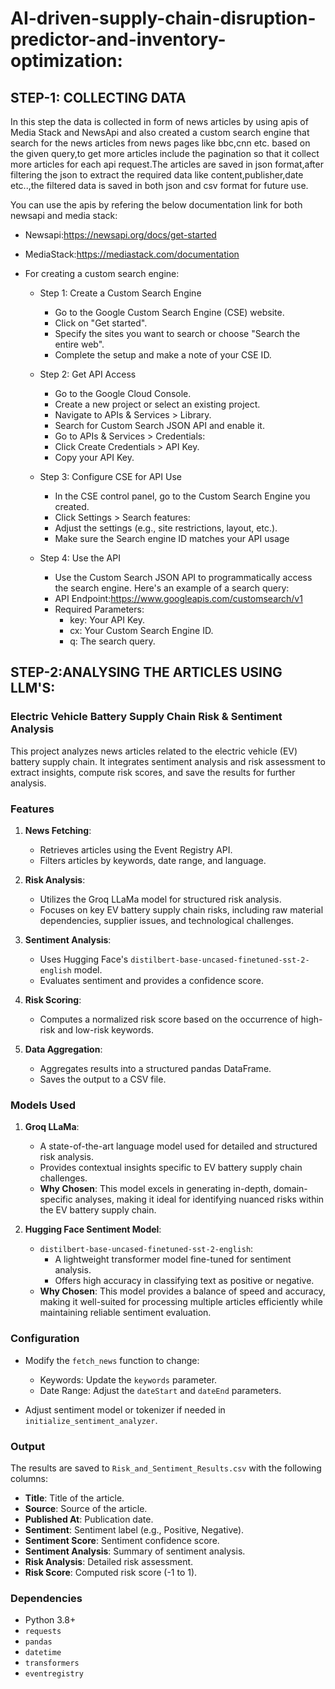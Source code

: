 # AI-driven-supply-chain-disruption-predictor-and-inventory-optimization:

## STEP-1: COLLECTING DATA  
In this step the data is collected in form of news articles by using apis of Media Stack and NewsApi and also created a custom search engine that search for the news articles from news pages like bbc,cnn etc. based on the given query,to get more articles  include the pagination so that it collect more articles for each api request.The articles are saved in json format,after filtering the json to extract the required data like content,publisher,date etc..,the filtered data is saved in both json and csv format for future use.  

You can use the apis by refering the below documentation link for both newsapi and media stack:  
 * Newsapi:https://newsapi.org/docs/get-started  
*  MediaStack:https://mediastack.com/documentation   

*  For creating a custom search engine:   
     * Step 1: Create a Custom Search Engine   
          * Go to the Google Custom Search Engine (CSE) website.   
          * Click on "Get started".   
          * Specify the sites you want to search or choose "Search the entire web".   
          * Complete the setup and make a note of your CSE ID.
      
    * Step 2: Get API Access    
        * Go to the Google Cloud Console.   
        * Create a new project or select an existing project.      
        * Navigate to APIs & Services > Library.   
        * Search for Custom Search JSON API and enable it.      
        * Go to APIs & Services > Credentials:    
        * Click Create Credentials > API Key.     
        * Copy your API Key.    
     * Step 3: Configure CSE for API Use     
        * In the CSE control panel, go to the Custom Search Engine you created.    
       *  Click Settings > Search features:   
       *  Adjust the settings (e.g., site restrictions, layout, etc.).    
       *  Make sure the Search engine ID matches your API usage     
     * Step 4: Use the API    
        * Use the Custom Search JSON API to programmatically access the search engine. Here's an example of a search query:    
        * API Endpoint:https://www.googleapis.com/customsearch/v1    
        * Required Parameters:    
           *  key: Your API Key.    
            * cx: Your Custom Search Engine ID.    
           *  q: The search query.
  ## STEP-2:ANALYSING THE ARTICLES USING LLM'S:
  ### Electric Vehicle Battery Supply Chain Risk & Sentiment Analysis

This project analyzes news articles related to the electric vehicle (EV) battery supply chain. It integrates sentiment analysis and risk assessment to extract insights, compute risk scores, and save the results for further analysis.

### Features

1. **News Fetching**:

   - Retrieves articles using the Event Registry API.
   - Filters articles by keywords, date range, and language.

2. **Risk Analysis**:

   - Utilizes the Groq LLaMa model for structured risk analysis.
   - Focuses on key EV battery supply chain risks, including raw material dependencies, supplier issues, and technological challenges.

3. **Sentiment Analysis**:

   - Uses Hugging Face's `distilbert-base-uncased-finetuned-sst-2-english` model.
   - Evaluates sentiment and provides a confidence score.

4. **Risk Scoring**:

   - Computes a normalized risk score based on the occurrence of high-risk and low-risk keywords.

5. **Data Aggregation**:

   - Aggregates results into a structured pandas DataFrame.
   - Saves the output to a CSV file.

### Models Used

1. **Groq LLaMa**:
   - A state-of-the-art language model used for detailed and structured risk analysis.
   - Provides contextual insights specific to EV battery supply chain challenges.
   - **Why Chosen**: This model excels in generating in-depth, domain-specific analyses, making it ideal for identifying nuanced risks within the EV battery supply chain.

2. **Hugging Face Sentiment Model**:
   - `distilbert-base-uncased-finetuned-sst-2-english`:
     - A lightweight transformer model fine-tuned for sentiment analysis.
     - Offers high accuracy in classifying text as positive or negative.
   - **Why Chosen**: This model provides a balance of speed and accuracy, making it well-suited for processing multiple articles efficiently while maintaining reliable sentiment evaluation.

### Configuration

- Modify the `fetch_news` function to change:

  - Keywords: Update the `keywords` parameter.
  - Date Range: Adjust the `dateStart` and `dateEnd` parameters.

- Adjust sentiment model or tokenizer if needed in `initialize_sentiment_analyzer`.

### Output

The results are saved to `Risk_and_Sentiment_Results.csv` with the following columns:

- **Title**: Title of the article.
- **Source**: Source of the article.
- **Published At**: Publication date.
- **Sentiment**: Sentiment label (e.g., Positive, Negative).
- **Sentiment Score**: Sentiment confidence score.
- **Sentiment Analysis**: Summary of sentiment analysis.
- **Risk Analysis**: Detailed risk assessment.
- **Risk Score**: Computed risk score (-1 to 1).

### Dependencies

- Python 3.8+
- `requests`
- `pandas`
- `datetime`
- `transformers`
- `eventregistry`





